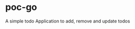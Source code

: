 # poc-go
A simple todo Application to add, remove and update todos
<!-- poc-go/
├── backend/
│   ├── config/
│   │   └── config.go
│   ├── controllers/
│   │   └── pocController.go
│   ├── models/
│   │   └── pocModel.go
│   ├── repositories/
│   │   └── pocRepository.go
│   ├── services/
│   │   └── pocService.go
│   ├── routes/
│   │   └── pocRoutes.go
│   ├── tests/
│   │   └── pocController_test.go
│   └── main.go
└── go.mod -->
